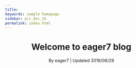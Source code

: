 ```yaml
---
title: 
keywords: sample homepage
sidebar: pct_doc_zh
permalink: index.html
---
```





<h1 align="center">Welcome to eager7 blog </h1>
<p align="center" class="version">By eager7 | Updated 2018/06/28</p>

